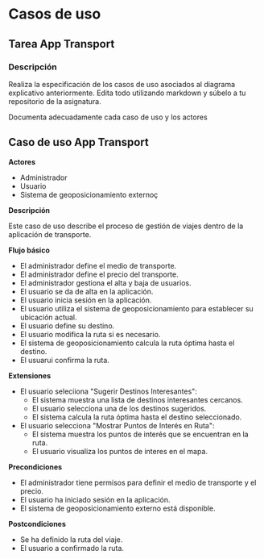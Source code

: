 # Casos de uso

## Tarea App Transport

### Descripción

Realiza la especificación de los casos de uso asociados al diagrama explicativo anteriormente. Edita todo utilizando markdown y súbelo a tu repositorio de la asignatura.

Documenta adecuadamente cada caso de uso y los actores

## Caso de uso App Transport

**Actores**

- Administrador
- Usuario
- Sistema de geoposicionamiento externoç

**Descripción**

Este caso de uso describe el proceso de gestión de viajes dentro de la aplicación de transporte.

**Flujo básico**

- El administrador define el medio de transporte.
- El administrador define el precio del transporte.
- El administrador gestiona el alta y baja de usuarios.
- El usuario se da de alta en la aplicación.
- El usuario inicia sesión en la aplicación.
- El usuario utiliza el sistema de geoposicionamiento para establecer su ubicación actual.
- El usuario define su destino.
- El usuario modifica la ruta si es necesario.
- El sistema de geoposicionamiento calcula la ruta óptima hasta el destino.
- El usuarui confirma la ruta.

**Extensiones**

- El usuario seleciiona "Sugerir Destinos Interesantes":
    - El sistema muestra una lista de destinos interesantes cercanos.
    - El usuario selecciona una de los destinos sugeridos.
    - El sistema calcula la ruta óptima hasta el destino seleccionado.
- El usuario selecciona "Mostrar Puntos de Interés en Ruta":
    - El sistema muestra los puntos de interés que se encuentran en la ruta.
    - El usuario visualiza los puntos de interes en el mapa.

**Precondiciones**

- El administrador tiene permisos para definir el medio de transporte y el precio.
- El usuario ha iniciado sesión en la aplicación.
- El sistema de geoposicionamiento externo está disponible.

**Postcondiciones**

- Se ha definido la ruta del viaje.
- El usuario a confirmado la ruta.